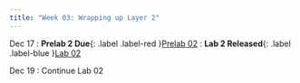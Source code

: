 ```yaml
---
title: "Week 03: Wrapping up Layer 2"
---
```


Dec 17
: **Prelab 2 Due**{: .label .label-red }[Prelab 02]({{site.baseurl}}/docs/labs/prelab2)
: **Lab 2 Released**{: .label .label-blue }[Lab 02]({{site.baseurl}}/docs/labs/lab2)

Dec 19
: Continue Lab 02

<!--
Dec 11
: Lab 1 Summary and Briefing
  : [slides]({{site.baseurl}}/assets/slides/lab1_summary.pdf)

Dec 12
: **Lab 2 Released**{:.label .label-blue}
  : [Lab2]({{site.baseurl}}/docs/labs/lab2) [Question sheet]({{site.baseurl}}/assets/labs/lab2.pdf)

Dec 14
: Continue Lab 02
: **Prelab 2 Due**{: .label .label-red}

Dec 15
: Continue Lab 02
-->
